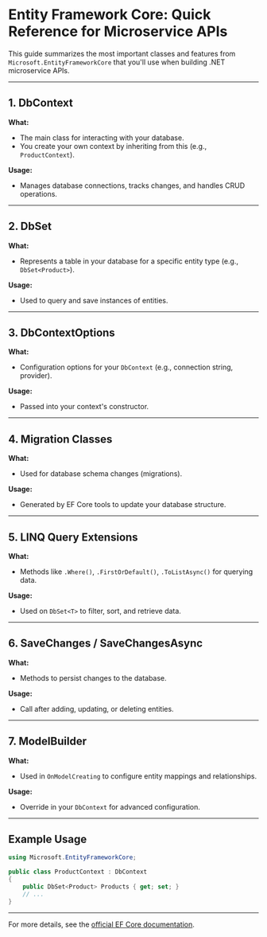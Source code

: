 # Entity Framework Core: Quick Reference for Microservice APIs

This guide summarizes the most important classes and features from `Microsoft.EntityFrameworkCore` that you'll use when building .NET microservice APIs.

---

## 1. DbContext

**What:**
- The main class for interacting with your database.
- You create your own context by inheriting from this (e.g., `ProductContext`).

**Usage:**
- Manages database connections, tracks changes, and handles CRUD operations.

---

## 2. DbSet<T>

**What:**
- Represents a table in your database for a specific entity type (e.g., `DbSet<Product>`).

**Usage:**
- Used to query and save instances of entities.

---

## 3. DbContextOptions<TContext>

**What:**
- Configuration options for your `DbContext` (e.g., connection string, provider).

**Usage:**
- Passed into your context's constructor.

---

## 4. Migration Classes

**What:**
- Used for database schema changes (migrations).

**Usage:**
- Generated by EF Core tools to update your database structure.

---

## 5. LINQ Query Extensions

**What:**
- Methods like `.Where()`, `.FirstOrDefault()`, `.ToListAsync()` for querying data.

**Usage:**
- Used on `DbSet<T>` to filter, sort, and retrieve data.

---

## 6. SaveChanges / SaveChangesAsync

**What:**
- Methods to persist changes to the database.

**Usage:**
- Call after adding, updating, or deleting entities.

---

## 7. ModelBuilder

**What:**
- Used in `OnModelCreating` to configure entity mappings and relationships.

**Usage:**
- Override in your `DbContext` for advanced configuration.

---

## Example Usage

```csharp
using Microsoft.EntityFrameworkCore;

public class ProductContext : DbContext
{
    public DbSet<Product> Products { get; set; }
    // ...
}
```

---

For more details, see the [official EF Core documentation](https://learn.microsoft.com/en-us/ef/core/).
